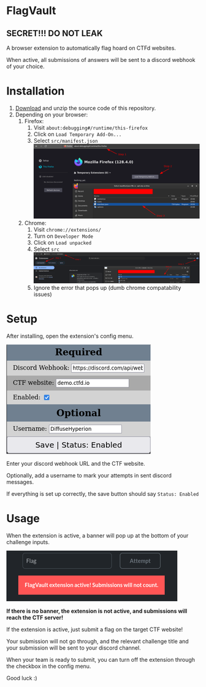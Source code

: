 # FlagVault

## SECRET!!! DO NOT LEAK

A browser extension to automatically flag hoard on CTFd websites.

When active, all submissions of answers will be sent to a discord webhook of your choice.

# Installation
1. [Download]((https://github.com/certificateofparticipation/FlagVault/archive/refs/heads/master.zip)) and unzip the source code of this repository.
2. Depending on your browser:
   1. Firefox:
      1. Visit `about:debugging#/runtime/this-firefox`
      2. Click on `Load Temporary Add-On...`
      3. Select `src/manifest.json`
      ![](pictures/installation-firefox.png)
   2. Chrome:
      1. Visit `chrome://extensions/`
      2. Turn on `Developer Mode`
      3. Click on `Load unpacked`
      4. Select `src`
      ![](pictures/installation-chrome.png)
      5. Ignore the error that pops up (dumb chrome compatability issues)

# Setup

After installing, open the extension's config menu.

![](pictures/instructions.png)

Enter your discord webhook URL and the CTF website.

Optionally, add a username to mark your attempts in sent discord messages.

If everything is set up correctly, the save button should say `Status: Enabled`

# Usage

When the extension is active, a banner will pop up at the bottom of your challenge inputs.

![](pictures/reminder.png)

**If there is no banner, the extension is not active, and submissions will reach the CTF server!**

If the extension is active, just submit a flag on the target CTF website! 

Your submission will not go through, and the relevant challenge title and your submission will be sent to your discord channel.

When your team is ready to submit, you can turn off the extension through the checkbox in the config menu.

Good luck :)
